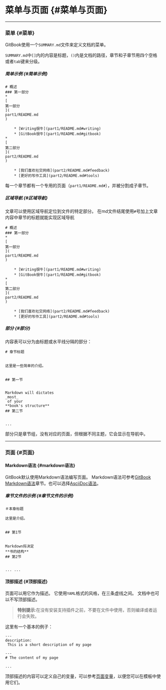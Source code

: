 # 菜单与页面 {#菜单与页面}

---

### 菜单 {#菜单}

GitBook使用一个`SUMMARY.md`文件来定义文档的菜单。

`SUMMARY.md`中`[]`内的内容是标题，`()`内是文档的路径，章节和子章节用四个空格或者`tab`键来分级。

##### 简单示例 {#简单示例}

```
# 概述
### 第一部分
* 
[
第一部分
](
part1/README.md
)

    * [Writing很牛](part1/README.md#writing)
    * [GitBook很牛](part1/README.md#gitbook)
* 
[
第二部分
](
part2/README.md
)

    * [我们喜欢社交网络](part2/README.md#feedback)
    * [更好的写作工具](part2/README.md#tools)
```

每一个章节都有一个专用的页面（`part1/README.md#`），并被分割成子章节。

##### 区域导航 {#区域导航}

文章可以使用区域导航定位到文件的特定部分。 在md文件结尾使用`#`号加上文章内容中章节的标题就能实现区域导航

```
# 概述
### 第一部分
* 
[
第一部分
](
part1/README.md
)

    * [Writing很牛](part1/README.md#writing)
    * [GitBook很牛](part1/README.md#gitbook)
* 
[
第二部分
](
part2/README.md
)

    * [我们喜欢社交网络](part2/README.md#feedback)
    * [更好的写作工具](part2/README.md#tools)
```

##### 部分 {#部分}

内容表可以分为由标题或水平线分隔的部分：

```
# 章节标题


这里是一些简单的介绍。


## 第一节


Markdown will dictates 
_most_
 of your 
**book's structure**
## 第二节


...

```

部分只是章节组，没有对应的页面，但根据不同主题，它会显示在导航中。

---

### 页面 {#页面}

#### Markdown语法 {#markdown语法}

GitBook默认使用Markdown语法编写页面。 Markdown语法可参考[GitBook Markdown语法](http://gitbook.hushuang.me/syntax/markdown.html)章节。也可以选择[AsciiDoc语法](http://gitbook.hushuang.me/syntax/asciidoc.html)。

##### 章节文件的示例 {#章节文件的示例}

```
＃本章标题

这里是介绍。


## 第1节


Markdown将决定 
**书的结构**
## 第2节


... ...

```

#### 顶部描述 {#顶部描述}

页面可以用它作为描述。 它使用`YAML`格式的风格，在三条虚线之间。 文档中也可以不写顶部描述。

> **特别提示**:在没有安装支持插件之前，不要在文件中使用，否则编译或者运行会失败。

这里有一个基本的例子：

```
---
description:
 This is a short description of my page

---
# The content of my page

...

```

顶部描述的内容可以定义自己的变量，可以参考[页面变量](http://gitbook.hushuang.me/templating/variables.html)，以便您可以在模板中使用它们。

